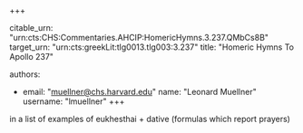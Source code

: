 +++


citable_urn: "urn:cts:CHS:Commentaries.AHCIP:HomericHymns.3.237.QMbCs8B"
target_urn: "urn:cts:greekLit:tlg0013.tlg003:3.237"
title: "Homeric Hymns To Apollo 237"

authors:
- email: "muellner@chs.harvard.edu"
  name: "Leonard Muellner"
  username: "lmuellner"
+++

<p>in a list of examples of eukhesthai + dative (formulas which report prayers)</p>